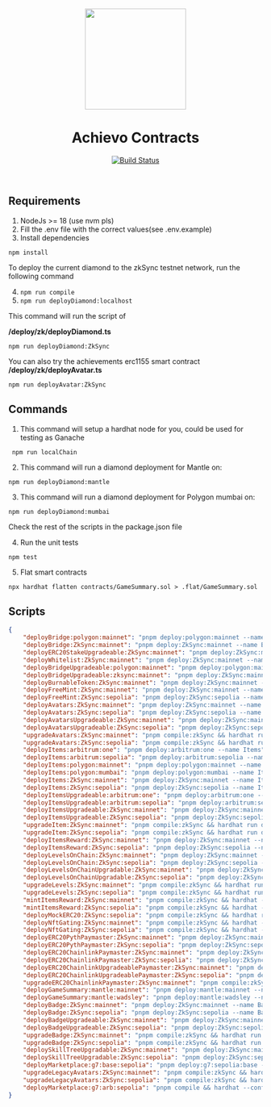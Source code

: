 
<p align="center">
<br />
<a href="https://thirdweb.com"><img src="https://docs.achievo.xyz/assets/images/achievo_hero-c6f48974170f838b624d0b30ef52735f.png" width="200" alt=""/></a>
<br />
</p>
<h1 align="center">Achievo Contracts</h1>
<p align="center">
<a href="https://github.com/G7DAO/achievo-contracts/actions"><img alt="Build Status" src="https://github.com/thirdweb-dev/contracts/actions/workflows/tests.yml/badge.svg"/></a>

</p>
<br />


## Requirements

1. NodeJs >= 18 (use nvm pls)
2. Fill the .env file with the correct values(see .env.example)
3. Install dependencies

```shell
npm install
```

To deploy the current diamond to the zkSync testnet network, run the following command

4. `npm run compile`
5. `npm run deployDiamond:localhost`

This command will run the script of

**/deploy/zk/deployDiamond.ts**

```shell
npm run deployDiamond:ZkSync
```

You can also try the achievements erc1155 smart contract
**/deploy/zk/deployAvatar.ts**

```shell
npm run deployAvatar:ZkSync
```

## Commands

1. This command will setup a hardhat node for you, could be used for testing as Ganache

```shell
 npm run localChain
```

2. This command will run a diamond deployment for Mantle on:

```shell
npm run deployDiamond:mantle
```

3. This command will run a diamond deployment for Polygon mumbai on:

```shell
npm run deployDiamond:mumbai
```

Check the rest of the scripts in the package.json file

4. Run the unit tests

```shell
npm test
```

5. Flat smart contracts

```shell
npx hardhat flatten contracts/GameSummary.sol > .flat/GameSummary.sol
```

## Scripts

```json
{
    "deployBridge:polygon:mainnet": "pnpm deploy:polygon:mainnet --name BridgePolygon",
    "deployBridge:ZkSync:mainnet": "pnpm deploy:ZkSync:mainnet --name BridgeZkSync",
    "deployERC20StakeUpgradeable:ZkSync:mainnet": "pnpm deploy:ZkSync:mainnet --name ERC20StakeV1",
    "deployWhitelist:ZkSync:mainnet": "pnpm deploy:ZkSync:mainnet --name Whitelist",
    "deployBridgeUpgradeable:polygon:mainnet": "pnpm deploy:polygon:mainnet --name BridgeUpgradeablePolygon",
    "deployBridgeUpgradeable:zksync:mainnet": "pnpm deploy:ZkSync:mainnet --name BridgeUpgradeableZkSync",
    "deployBurnableToken:ZkSync:mainnet": "pnpm deploy:ZkSync:mainnet --name ZkSpork",
    "deployFreeMint:ZkSync:mainnet": "pnpm deploy:ZkSync:mainnet --name FreeMint",
    "deployFreeMint:ZkSync:sepolia": "pnpm deploy:ZkSync:sepolia --name FreeMint",
    "deployAvatars:ZkSync:mainnet": "pnpm deploy:ZkSync:mainnet --name Avatars",
    "deployAvatars:ZkSync:sepolia": "pnpm deploy:ZkSync:sepolia --name Avatars",
    "deployAvatarsUpgradeable:ZkSync:mainnet": "pnpm deploy:ZkSync:mainnet --name AvatarsUpgradable",
    "deployAvatarsUpgradeable:ZkSync:sepolia": "pnpm deploy:ZkSync:sepolia --name AvatarsUpgradable",
    "upgradeAvatars:ZkSync:mainnet": "pnpm compile:zkSync && hardhat run deploy/upgrades/upgradeAvatars.mainnet.ts --config zkSync.config.ts --network zkSync",
    "upgradeAvatars:ZkSync:sepolia": "pnpm compile:zkSync && hardhat run deploy/upgrades/upgradeAvatars.testnet.ts --config zkSync.config.ts --network zkSyncSepolia",
    "deployItems:arbitrum:one": "pnpm deploy:arbitrum:one --name Items",
    "deployItems:arbitrum:sepolia": "pnpm deploy:arbitrum:sepolia --name Items",
    "deployItems:polygon:mainnet": "pnpm deploy:polygon:mainnet --name Items",
    "deployItems:polygon:mumbai": "pnpm deploy:polygon:mumbai --name Items",
    "deployItems:ZkSync:mainnet": "pnpm deploy:ZkSync:mainnet --name Items",
    "deployItems:ZkSync:sepolia": "pnpm deploy:ZkSync:sepolia --name Items",
    "deployItemsUpgradeable:arbitrum:one": "pnpm deploy:arbitrum:one --name ItemsUpgradable",
    "deployItemsUpgradeable:arbitrum:sepolia": "pnpm deploy:arbitrum:sepolia --name ItemsUpgradable",
    "deployItemsUpgradeable:ZkSync:mainnet": "pnpm deploy:ZkSync:mainnet --name ItemsUpgradable",
    "deployItemsUpgradeable:ZkSync:sepolia": "pnpm deploy:ZkSync:sepolia --name ItemsUpgradable",
    "upgradeItem:ZkSync:mainnet": "pnpm compile:zkSync && hardhat run deploy/upgrades/upgradeItem.mainnet.ts --config zkSync.config.ts --network zkSync",
    "upgradeItem:ZkSync:sepolia": "pnpm compile:zkSync && hardhat run deploy/upgrades/upgradeItem.testnet.ts --config zkSync.config.ts --network zkSyncSepolia",
    "deployItemsReward:ZkSync:mainnet": "pnpm deploy:ZkSync:mainnet --name RewardItems",
    "deployItemsReward:ZkSync:sepolia": "pnpm deploy:ZkSync:sepolia --name RewardItems",
    "deployLevelsOnChain:ZkSync:mainnet": "pnpm deploy:ZkSync:mainnet --name Levels",
    "deployLevelsOnChain:ZkSync:sepolia": "pnpm deploy:ZkSync:sepolia --name Levels",
    "deployLevelsOnChainUpgradable:ZkSync:mainnet": "pnpm deploy:ZkSync:mainnet --name LevelsUpgradable",
    "deployLevelsOnChainUpgradable:ZkSync:sepolia": "pnpm deploy:ZkSync:sepolia --name LevelsUpgradable",
    "upgradeLevels:ZkSync:mainnet": "pnpm compile:zkSync && hardhat run deploy/upgrades/upgradeLevels.mainnet.ts --config zkSync.config.ts --network zkSync",
    "upgradeLevels:ZkSync:sepolia": "pnpm compile:zkSync && hardhat run deploy/upgrades/upgradeLevels.testnet.ts --config zkSync.config.ts --network zkSyncSepolia",
    "mintItemsReward:ZkSync:mainnet": "pnpm compile:zkSync && hardhat --config zkSync.config.ts deploy-zksync --network zkSync --script mints/mintRewardItems.ts",
    "mintItemsReward:ZkSync:sepolia": "pnpm compile:zkSync && hardhat --config zkSync.config.ts deploy-zksync --network zkSyncSepolia --script mints/mintRewardItems.ts",
    "deployMockERC20:ZkSync:sepolia": "pnpm compile:zkSync && hardhat run deploy/deployMockERC20.testnet.ts --network zkSyncSepolia --config zkSync.config.ts",
    "deployNftGating:ZkSync:mainnet": "pnpm compile:zkSync && hardhat --config zkSync.config.ts deploy-zksync --network zkSync --script deployNFTGating.mainnet.ts",
    "deployNftGating:ZkSync:sepolia": "pnpm compile:zkSync && hardhat --config zkSync.config.ts deploy-zksync --network zkSyncSepolia --script deployNFTGating.testnet.ts",
    "deployERC20PythPaymaster:ZkSync:mainnet": "pnpm deploy:ZkSync:mainnet --name PaymasterPyth",
    "deployERC20PythPaymaster:ZkSync:sepolia": "pnpm deploy:ZkSync:sepolia --name PaymasterPyth",
    "deployERC20ChainlinkPaymaster:ZkSync:mainnet": "pnpm deploy:ZkSync:mainnet --name PaymasterChainlink",
    "deployERC20ChainlinkPaymaster:ZkSync:sepolia": "pnpm deploy:ZkSync:sepolia --name PaymasterChainlink",
    "deployERC20ChainlinkUpgradeablePaymaster:ZkSync:mainnet": "pnpm deploy:ZkSync:mainnet --name PaymasterChainlinkUpgradable",
    "deployERC20ChainlinkUpgradeablePaymaster:ZkSync:sepolia": "pnpm deploy:ZkSync:sepolia --name PaymasterChainlinkUpgradable",
    "upgradeERC20ChainlinkPaymaster:ZkSync:mainnet": "pnpm compile:zkSync && hardhat run deploy/upgrades/upgradeERC20ChainlinkPaymaster.mainnet.ts --config zkSync.config.ts --network zkSync",
    "deployGameSummary:mantle:mainnet": "pnpm deploy:mantle:mainnet --name GameSummary",
    "deployGameSummary:mantle:wadsley": "pnpm deploy:mantle:wadsley --name GameSummary",
    "deployBadge:ZkSync:mainnet": "pnpm deploy:ZkSync:mainnet --name Badge",
    "deployBadge:ZkSync:sepolia": "pnpm deploy:ZkSync:sepolia --name Badge",
    "deployBadgeUpgradeable:ZkSync:mainnet": "pnpm deploy:ZkSync:mainnet --name BadgeUpgradable",
    "deployBadgeUpgradeable:ZkSync:sepolia": "pnpm deploy:ZkSync:sepolia --name BadgeUpgradable",
    "upgradeBadge:ZkSync:mainnet": "pnpm compile:zkSync && hardhat run deploy/upgrades/upgradeBadge.mainnet.ts --config zkSync.config.ts --network zkSync",
    "upgradeBadge:ZkSync:sepolia": "pnpm compile:zkSync && hardhat run deploy/upgrades/upgradeBadge.testnet.ts --config zkSync.config.ts --network zkSyncSepolia",
    "deploySkillTreeUpgradable:ZkSync:mainnet": "pnpm deploy:ZkSync:mainnet --name SkillTreeUpgradable",
    "deploySkillTreeUpgradable:ZkSync:sepolia": "pnpm deploy:ZkSync:sepolia --name SkillTreeUpgradable",
    "deployMarketplace:g7:base:sepolia": "pnpm deploy:g7:sepolia:base --name Marketplace",
    "upgradeLegacyAvatars:ZkSync:mainnet": "pnpm compile:zkSync && hardhat run deploy/upgrades/upgradeLegacyAvatarBound.mainnet.ts --config zkSync.config.ts --network zkSync",
    "upgradeLegacyAvatars:ZkSync:sepolia": "pnpm compile:zkSync && hardhat run deploy/upgrades/upgradeLegacyAvatarBound.testnet.ts --config zkSync.config.ts --network zkSyncSepolia",
    "deployMarketplace:g7:arb:sepolia": "pnpm compile && hardhat --config g7.config.ts deploy-proxy --name Marketplace --network game7OrbitArbSepolia"
}
```
